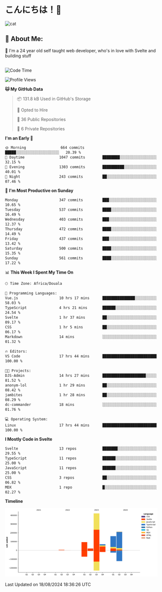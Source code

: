 

# こんにちは！🙂  
![cat](https://github.com/michaelnji/michaelnji/assets/73862378/606e99e9-2c18-4853-8722-991e4af8eae6)

## 💫 About Me:
🙂 I'm a 24 year old self taught web developer, who's in love with Svelte and building stuff <br><br>

<!--START_SECTION:waka-->
![Code Time](http://img.shields.io/badge/Code%20Time-854%20hrs%2052%20mins-blue)

![Profile Views](http://img.shields.io/badge/Profile%20Views-13-blue)

**🐱 My GitHub Data** 

> 📦 131.8 kB Used in GitHub's Storage 
 > 
> 💼 Opted to Hire
 > 
> 📜 36 Public Repositories 
 > 
> 🔑 6 Private Repositories 
 > 
**I'm an Early 🐤** 

```text
🌞 Morning                664 commits         █████░░░░░░░░░░░░░░░░░░░░   20.39 % 
🌆 Daytime                1047 commits        ████████░░░░░░░░░░░░░░░░░   32.15 % 
🌃 Evening                1303 commits        ██████████░░░░░░░░░░░░░░░   40.01 % 
🌙 Night                  243 commits         ██░░░░░░░░░░░░░░░░░░░░░░░   07.46 % 
```
📅 **I'm Most Productive on Sunday** 

```text
Monday                   347 commits         ███░░░░░░░░░░░░░░░░░░░░░░   10.65 % 
Tuesday                  537 commits         ████░░░░░░░░░░░░░░░░░░░░░   16.49 % 
Wednesday                403 commits         ███░░░░░░░░░░░░░░░░░░░░░░   12.37 % 
Thursday                 472 commits         ████░░░░░░░░░░░░░░░░░░░░░   14.49 % 
Friday                   437 commits         ███░░░░░░░░░░░░░░░░░░░░░░   13.42 % 
Saturday                 500 commits         ████░░░░░░░░░░░░░░░░░░░░░   15.35 % 
Sunday                   561 commits         ████░░░░░░░░░░░░░░░░░░░░░   17.22 % 
```


📊 **This Week I Spent My Time On** 

```text
🕑︎ Time Zone: Africa/Douala

💬 Programming Languages: 
Vue.js                   10 hrs 17 mins      ███████████████░░░░░░░░░░   58.03 % 
TypeScript               4 hrs 21 mins       ██████░░░░░░░░░░░░░░░░░░░   24.54 % 
Svelte                   1 hr 37 mins        ██░░░░░░░░░░░░░░░░░░░░░░░   09.17 % 
CSS                      1 hr 5 mins         ██░░░░░░░░░░░░░░░░░░░░░░░   06.17 % 
Markdown                 14 mins             ░░░░░░░░░░░░░░░░░░░░░░░░░   01.32 % 

🔥 Editors: 
VS Code                  17 hrs 44 mins      █████████████████████████   100.00 % 

🐱‍💻 Projects: 
DJS-Admin                14 hrs 27 mins      ████████████████████░░░░░   81.52 % 
anonym-lol               1 hr 29 mins        ██░░░░░░░░░░░░░░░░░░░░░░░   08.42 % 
jambites                 1 hr 28 mins        ██░░░░░░░░░░░░░░░░░░░░░░░   08.29 % 
dc-commander             18 mins             ░░░░░░░░░░░░░░░░░░░░░░░░░   01.76 % 

💻 Operating System: 
Linux                    17 hrs 44 mins      █████████████████████████   100.00 % 
```

**I Mostly Code in Svelte** 

```text
Svelte                   13 repos            ███████░░░░░░░░░░░░░░░░░░   29.55 % 
TypeScript               11 repos            ██████░░░░░░░░░░░░░░░░░░░   25.00 % 
JavaScript               11 repos            ██████░░░░░░░░░░░░░░░░░░░   25.00 % 
CSS                      3 repos             ██░░░░░░░░░░░░░░░░░░░░░░░   06.82 % 
MDX                      1 repo              █░░░░░░░░░░░░░░░░░░░░░░░░   02.27 % 
```



**Timeline**

![Lines of Code chart](https://raw.githubusercontent.com/michaelnji/michaelnji/main/assets/bar_graph.png)


 Last Updated on 18/08/2024 18:36:26 UTC
<!--END_SECTION:waka-->
